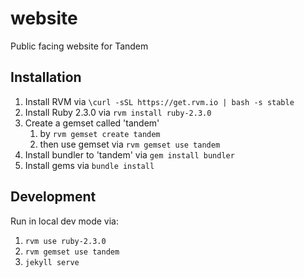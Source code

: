 # website

Public facing website for Tandem

## Installation

1.  Install RVM via `\curl -sSL https://get.rvm.io | bash -s stable`
1.  Install Ruby 2.3.0 via `rvm install ruby-2.3.0`
1.  Create a gemset called 'tandem'
    1.  by `rvm gemset create tandem`
    1.  then use gemset via `rvm gemset use tandem`
1.  Install bundler to 'tandem' via `gem install bundler`
1.  Install gems via `bundle install`

## Development

Run in local dev mode via:

1. `rvm use ruby-2.3.0`
1. `rvm gemset use tandem`
1. `jekyll serve`
